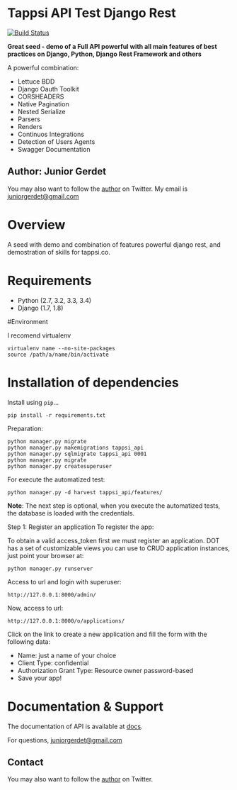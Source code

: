 # Tappsi API Test Django Rest
[![Build Status](https://travis-ci.org/juniorgerdet/tappsi_test.png)](https://travis-ci.org/juniorgerdet/tappsi_test)

**Great seed - demo of a Full API powerful with all main features of best practices on Django, Python, Django Rest Framework and others**

A powerful combination:

* Lettuce BDD
* Django Oauth Toolkit
* CORSHEADERS
* Native Pagination
* Nested Serialize
* Parsers
* Renders
* Continuos Integrations
* Detection of Users Agents
* Swagger Documentation

## Author: Junior Gerdet

You may also want to follow the [author](https://twitter.com/juniorgerdet) on Twitter. My email is juniorgerdet@gmail.com

# Overview

A seed with demo and combination of features powerful django rest, and demostration of skills for tappsi.co.

# Requirements

* Python (2.7, 3.2, 3.3, 3.4)
* Django (1.7, 1.8)

#Environment

I recomend virtualenv

    virtualenv name --no-site-packages
    source /path/a/name/bin/activate
    

# Installation of dependencies

Install using `pip`...

    pip install -r requirements.txt

Preparation:

    python manager.py migrate
    python manager.py makemigrations tappsi_api
    python manager.py sqlmigrate tappsi_api 0001 
    python manager.py migrate
    python manager.py createsuperuser
    
For execute the automatized test:

    python manager.py -d harvest tappsi_api/features/


**Note**:   The next step is optional, when you execute the automatized tests, the database is loaded with the credentials.

Step 1: Register an application
To register the app:

  To obtain a valid access_token first we must register an application. DOT has a set of customizable views you can use to CRUD application instances, just point your browser at:

    python manager.py runserver 
    
  Access to url and login with superuser:

    http://127.0.0.1:8000/admin/
    
  Now, access to url:

    http://127.0.0.1:8000/o/applications/
  
Click on the link to create a new application and fill the form with the following data:

* Name: just a name of your choice
* Client Type: confidential
* Authorization Grant Type: Resource owner password-based
* Save your app!

# Documentation & Support

The documentation of API is available at [docs](http://127.0.0.1:8000/api/v1/docs).

For questions, juniorgerdet@gmail.com

## Contact

You may also want to follow the [author](https://twitter.com/juniorgerdet) on Twitter.
